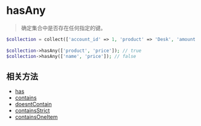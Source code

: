 # hasAny

> 确定集合中是否存在任何指定的键。

```php
$collection = collect(['account_id' => 1, 'product' => 'Desk', 'amount' => 5]);
 
$collection->hasAny(['product', 'price']); // true
$collection->hasAny(['name', 'price']); // false
```

## 相关方法

- [has](has.md)
- [contains](contains.md)
- [doesntContain](doesntContain.md)
- [containsStrict](containsStrict.md)
- [containsOneItem](containsOneItem.md)
